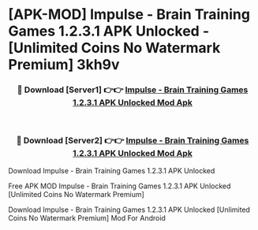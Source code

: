 # [APK-MOD] Impulse - Brain Training Games 1.2.3.1 APK Unlocked - [Unlimited Coins No Watermark Premium] 3kh9v



<div align="center">
<h3>🔴 Download [Server1] 👉👉 <a href="https://momento.my/?title=Impulse_-_Brain_Training_Games_1.2.3.1_APK_Unlocked">Impulse - Brain Training Games 1.2.3.1 APK Unlocked Mod Apk</a></h3><br>

<h3>🔴 Download [Server2] 👉👉 <a href="https://momento.my/?title=Impulse_-_Brain_Training_Games_1.2.3.1_APK_Unlocked">Impulse - Brain Training Games 1.2.3.1 APK Unlocked Mod Apk</a></h3>
</div>



Download Impulse - Brain Training Games 1.2.3.1 APK Unlocked 

Free APK MOD Impulse - Brain Training Games 1.2.3.1 APK Unlocked [Unlimited Coins No Watermark Premium]

Download Impulse - Brain Training Games 1.2.3.1 APK Unlocked [Unlimited Coins No Watermark Premium] Mod For Android
